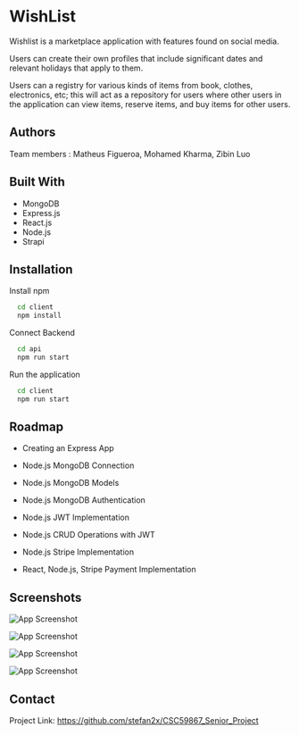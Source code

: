 
# WishList

Wishlist is a marketplace application with features found on social media.

Users can create their own profiles that include significant dates and relevant holidays that apply to them.

Users can a registry for various kinds of items from book, clothes, electronics, etc; this will act as a repository for users where other users in the application can view items, reserve items, and buy items for other users.




## Authors

Team members : Matheus Figueroa, Mohamed Kharma, Zibin Luo


## Built With

* MongoDB 
* Express.js 
* React.js 
* Node.js 
* Strapi 

## Installation

Install npm

```bash
  cd client
  npm install
```
Connect Backend
```bash
  cd api
  npm run start
```
Run the application
```bash
  cd client
  npm run start
```
    
## Roadmap

- Creating an Express App

- Node.js MongoDB Connection

- Node.js MongoDB Models

- Node.js MongoDB Authentication

- Node.js JWT Implementation

- Node.js CRUD Operations with JWT

- Node.js Stripe Implementation

- React, Node.js, Stripe Payment Implementation
## Screenshots

![App Screenshot](https://cdn.discordapp.com/attachments/1005301675768168511/1108427921019900045/not_signed_in.png)


![App Screenshot](https://cdn.discordapp.com/attachments/1005301675768168511/1108428011939836044/explore.png)

![App Screenshot](https://cdn.discordapp.com/attachments/1005301675768168511/1108428085256265768/wish.png)

![App Screenshot](https://cdn.discordapp.com/attachments/1005301675768168511/1108428114796761158/cart.png)

## Contact

Project Link: https://github.com/stefan2x/CSC59867_Senior_Project